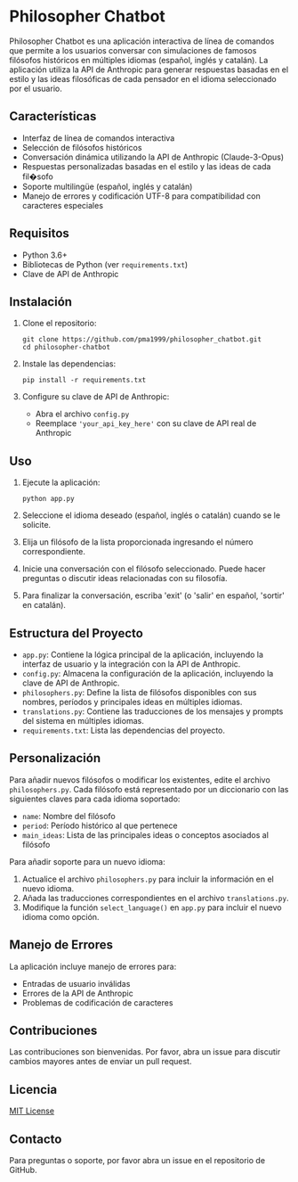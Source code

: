 # Philosopher Chatbot

Philosopher Chatbot es una aplicación interactiva de línea de comandos que permite a los usuarios conversar con simulaciones de famosos filósofos históricos en múltiples idiomas (español, inglés y catalán). La aplicación utiliza la API de Anthropic para generar respuestas basadas en el estilo y las ideas filosóficas de cada pensador en el idioma seleccionado por el usuario.

## Características

- Interfaz de línea de comandos interactiva
- Selección de filósofos históricos
- Conversación dinámica utilizando la API de Anthropic (Claude-3-Opus)
- Respuestas personalizadas basadas en el estilo y las ideas de cada fil�sofo
- Soporte multilingüe (español, inglés y catalán)
- Manejo de errores y codificación UTF-8 para compatibilidad con caracteres especiales

## Requisitos

- Python 3.6+
- Bibliotecas de Python (ver `requirements.txt`)
- Clave de API de Anthropic

## Instalación

1. Clone el repositorio:
   ```
   git clone https://github.com/pma1999/philosopher_chatbot.git
   cd philosopher-chatbot
   ```

2. Instale las dependencias:
   ```
   pip install -r requirements.txt
   ```

3. Configure su clave de API de Anthropic:
   - Abra el archivo `config.py`
   - Reemplace `'your_api_key_here'` con su clave de API real de Anthropic

## Uso

1. Ejecute la aplicación:
   ```
   python app.py
   ```

2. Seleccione el idioma deseado (español, inglés o catalán) cuando se le solicite.

3. Elija un filósofo de la lista proporcionada ingresando el número correspondiente.

4. Inicie una conversación con el filósofo seleccionado. Puede hacer preguntas o discutir ideas relacionadas con su filosofía.

5. Para finalizar la conversación, escriba 'exit' (o 'salir' en español, 'sortir' en catalán).

## Estructura del Proyecto

- `app.py`: Contiene la lógica principal de la aplicación, incluyendo la interfaz de usuario y la integración con la API de Anthropic.
- `config.py`: Almacena la configuración de la aplicación, incluyendo la clave de API de Anthropic.
- `philosophers.py`: Define la lista de filósofos disponibles con sus nombres, períodos y principales ideas en múltiples idiomas.
- `translations.py`: Contiene las traducciones de los mensajes y prompts del sistema en múltiples idiomas.
- `requirements.txt`: Lista las dependencias del proyecto.

## Personalización

Para añadir nuevos filósofos o modificar los existentes, edite el archivo `philosophers.py`. Cada filósofo está representado por un diccionario con las siguientes claves para cada idioma soportado:

- `name`: Nombre del filósofo
- `period`: Período histórico al que pertenece
- `main_ideas`: Lista de las principales ideas o conceptos asociados al filósofo

Para añadir soporte para un nuevo idioma:
1. Actualice el archivo `philosophers.py` para incluir la información en el nuevo idioma.
2. Añada las traducciones correspondientes en el archivo `translations.py`.
3. Modifique la función `select_language()` en `app.py` para incluir el nuevo idioma como opción.

## Manejo de Errores

La aplicación incluye manejo de errores para:
- Entradas de usuario inválidas
- Errores de la API de Anthropic
- Problemas de codificación de caracteres

## Contribuciones

Las contribuciones son bienvenidas. Por favor, abra un issue para discutir cambios mayores antes de enviar un pull request.

## Licencia

[MIT License](https://opensource.org/licenses/MIT)

## Contacto

Para preguntas o soporte, por favor abra un issue en el repositorio de GitHub.
